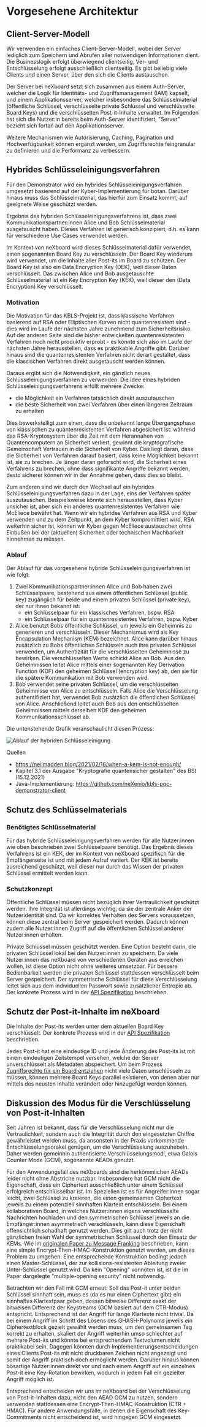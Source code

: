 # Vorgesehene Architektur

## Client-Server-Modell

Wir verwenden ein einfaches Client-Server-Modell, wobei der Server lediglich zum Speichern und Abrufen aller notwendigen
Informationen dient. Die Businesslogik erfolgt überwiegend clientseitig, Ver- und Entschlüsselung erfolgt ausschließlich
clientseitig. Es gibt beliebig viele Clients und einen Server, über den sich die Clients austauschen.

Der Server bei neXboard setzt sich zusammen aus einem Auth-Server, welcher die Logik für Identitäts- und Zugriffsmanagement
(IAM) kapselt, und einem Applikationsserver, welcher insbesondere das Schlüsselmaterial (öffentliche Schlüssel, verschlüsselte
private Schlüssel und verschlüsselte Board Keys) und die verschlüsselten Post-it-Inhalte verwaltet. Im Folgenden hat sich
die Nutzer:in bereits beim Auth-Server identifiziert, "Server" bezieht sich fortan auf den Applikationsserver.

Weitere Mechanismen wie Autorisierung, Caching, Pagination und Hochverfügbarkeit können ergänzt werden, um Zugriffsrechte
feingranular zu definieren und die Performanz zu verbessern.

## Hybrides Schlüsseleinigungsverfahren

Für den Demonstrator wird ein hybrides Schlüsseleinigungsverfahren umgesetzt basierend auf der Kyber-Implementierung für
botan. Darüber hinaus muss das Schlüsselmaterial, das hierfür zum Einsatz kommt, auf geeignete Weise geschützt werden.

Ergebnis des hybriden Schlüsseleinigungsverfahrens ist, dass zwei Kommunikationspartner:innen Alice und Bob Schlüsselmaterial
ausgetauscht haben. Dieses Verfahren ist generisch konzipiert, d.h. es kann für verschiedene Use Cases verwendet werden.

Im Kontext von neXboard wird dieses Schlüsselmaterial dafür verwendet, einen sogenannten Board Key zu verschlüsseln. Der
Board Key wiederum wird verwendet, um die Inhalte aller Post-its im Board zu schützen. Der Board Key ist also ein Data
Encryption Key (DEK), weil dieser Daten verschlüsselt. Das zwischen Alice und Bob ausgetauschte Schlüsselmaterial ist
ein Key Encryption Key (KEK), weil dieser den (Data Encryption) Key verschlüsselt.

### Motivation

Die Motivation für das KBLS-Projekt ist, dass klassische Verfahren basierend auf RSA oder Elliptischen Kurven nicht
quantenresistent sind - dies wird im Laufe der nächsten Jahre zunehmend zum Sicherheitsrisiko. Auf der anderen Seite
sind die bisher entwickelten quantenresistenten Verfahren noch nicht produktiv erprobt - es könnte sich also im Laufe
der nächsten Jahre herausstellen, dass es praktikable Angriffe gibt. Darüber hinaus sind die quantenresistenten
Verfahren nicht derart gestaltet, dass die klassischen Verfahren direkt ausgetauscht werden können.

Daraus ergibt sich die Notwendigkeit, ein gänzlich neues Schlüsseleinigungsverfahren zu verwenden. Die Idee eines
hybriden Schlüsseleinigungsverfahrens erfüllt mehrere Zwecke:

* die Möglichkeit ein Verfahren tatsächlich direkt auszutauschen
* die beste Sicherheit von zwei Verfahren über einen längeren Zeitraum zu erhalten

Dies bewerkstelligt zum einen, dass die unbekannt lange Übergangsphase von klassischen zu quantenresistenten Verfahren
abgesichert ist: während das RSA-Kryptosystem über die Zeit mit dem Herannahen von Quantencomputern an Sicherheit verliert,
gewinnt die kryptografische Gemeinschaft Vertrauen in die Sicherheit von Kyber. Das liegt daran, dass die Sicherheit von
Verfahren darauf basiert, dass keine Möglichkeit bekannt ist, sie zu brechen. Je länger daran geforscht wird, die Sicherheit
eines Verfahrens zu brechen, ohne dass signifikante Angriffe bekannt werden, desto sicherer können wir in der Annahme gehen,
dass dies so bleibt.

Zum anderen sind wir durch den Wechsel auf ein hybrides Schlüsseleinigungsverfahren dazu in der Lage, eins der Verfahren
später auszutauschen. Beispielsweise könnte sich herausstellen, dass Kyber unsicher ist, aber sich ein anderes
quantenresistentes Verfahren wie McEliece bewährt hat. Wenn wir ein hybrides Verfahren aus RSA und Kyber verwenden und
zu dem Zeitpunkt, an dem Kyber kompromittiert wird, RSA weiterhin sicher ist, können wir Kyber gegen McEliece austauschen
ohne Einbußen bei der (aktuellen) Sicherheit oder technischen Machbarkeit hinnehmen zu müssen.

### Ablauf

Der Ablauf für das vorgesehene hybride Schlüsseleinigungsverfahren ist wie folgt:

1. Zwei Kommunikationspartner:innen Alice und Bob haben zwei Schlüsselpaare, bestehend aus einem öffentlichen Schlüssel
   (public key) zugänglich für beide und einem privaten Schlüssel (private key), der nur ihnen bekannt ist:
   * ein Schlüsselpaar für ein klassisches Verfahren, bspw. RSA
   * ein Schlüsselpaar für ein quantenresistentes Verfahren, bspw. Kyber
2. Alice benutzt Bobs öffentliche Schlüssel, um jeweils ein Geheimnis zu generieren und verschlüsseln. Dieser
   Mechanismus wird als Key Encapsulation Mechanism (KEM) bezeichnet. Alice kann darüber hinaus zusätzlich zu Bobs
   öffentlichen Schlüsseln auch ihre privaten Schlüssel verwenden, um Authentizität für die verschlüsselten Geheimnisse
   zu bewirken. Die verschlüsselten Werte schickt Alice an Bob. Aus den Geheimnissen leitet Alice mittels einer
   sogenannten Key Derivation Function (KDF) den geheimen Schlüssel (encryption key) ab, den sie für die spätere Kommunikation
   mit Bob verwenden wird.
3. Bob verwendet seine privaten Schlüssel, um die verschlüsselten Geheimnisse von Alice zu entschlüsseln. Falls Alice
   die Verschlüsselung authentifiziert hat, verwendet Bob zusätzlich die öffentlichen Schlüssel von Alice. Anschließend
   leitet auch Bob aus den entschlüsselten Geheimnissen mittels derselben KDF den geheimen Kommunikationsschlüssel ab.

Die untenstehende Grafik veranschaulicht diesen Prozess:

![Ablauf der hybriden Schlüsseleinigung](../images/02-hybrid-encryption.png)

Quellen

* <https://neilmadden.blog/2021/02/16/when-a-kem-is-not-enough/>
* Kapitel 3.1 der Ausgabe "Kryptografie quantensicher gestalten" des BSI (15.12.2021)
* Java-Implementierung: <https://github.com/neXenio/kbls-pqc-demonstrator-client>

## Schutz des Schlüsselmaterials

### Benötigtes Schlüsselmaterial

Für das hybride Schlüsseleinigungsverfahren werden für alle Nutzer:innen wie oben beschrieben zwei Schlüsselpaare benötigt.
Das Ergebnis dieses Verfahrens ist ein KEK, der im Kontext von neXboard spezifisch für die Empfängerseite ist und mit jedem
Aufruf variiert. Der KEK ist bereits ausreichend geschützt, weil dieser nur durch das Wissen der privaten Schlüssel ermittelt
werden kann.

### Schutzkonzept

Öffentliche Schlüssel müssen nicht bezüglich ihrer Vertraulichkeit geschützt werden. Ihre Integrität ist allerdings wichtig,
da sie der zentrale Anker der Nutzeridentität sind. Da wir korrektes Verhalten des Servers voraussetzen, können diese zentral
beim Server gespeichert werden. Dadurch können zudem alle Nutzer:innen Zugriff auf die öffentlichen Schlüssel anderer Nutzer:innen
erhalten.

Private Schlüssel müssen geschützt werden. Eine Option besteht darin, die privaten Schlüssel lokal bei den Nutzer:innen
zu speichern. Da viele Nutzer:innen das neXboard von verschiedenen Geräten aus erreichen wollen, ist diese Option nicht
ohne weiteres umsetzbar. Für bessere Bedienbarkeit werden die privaten Schlüssel stattdessen verschlüsselt beim Server gespeichert.
Der symmetrische Schlüssel für diese Verschlüsselung leitet sich aus dem individuellen Passwort sowie zusätzlicher Entropie
ab. Der konkrete Prozess wird in der [API Spezifikation](03-API-Spezifikation%2BUser-Flows.md#Schlüsselpaare-registrieren)
beschrieben.

## Schutz der Post-it-Inhalte im neXboard

Die Inhalte der Post-its werden unter dem aktuellen Board Key verschlüsselt. Der konkrete Prozess wird in der [API Spezifikation](03-API-Spezifikation%2BUser-Flows.md#Board-bearbeiten)
beschrieben.

Jedes Post-it hat eine eindeutige ID und jede Änderung des Post-its ist mit einem eindeutigen Zeitstempel versehen, welche
der Server unverschlüsselt als Metadaten abspeichert. Um beim Prozess [Zugriffsrechte für ein Board entziehen](03-API-Spezifikation%2BUser-Flows.md#Zugriffsrechte-für-ein-Board-entziehen)
nicht viele Daten umschlüsseln zu müssen, können mehrere Board Keys parallel existieren, von denen aber nur mittels des
neusten Inhalte verändert oder hinzugefügt werden können.

## Diskussion des Modus für die Verschlüsselung von Post-it-Inhalten

Seit Jahren ist bekannt, dass für die Verschlüsselung nicht nur die Vertraulichkeit, sondern auch die Integrität durch den
eingesetzten Chiffre gewährleistet werden muss, da ansonsten in der Praxis vorkommende Entschlüsselungsorakel genügen, um
die Verschlüsselung auszuhebeln. Daher werden gemeinhin authentisierte Verschlüsselungsmodi, etwa Galois Counter Mode (GCM),
sogenannte AEADs genutzt.

Für den Anwendungsfall des neXboards sind die herkömmlichen AEADs leider nicht ohne Abstriche nutzbar. Insbesondere hat GCM
nicht die Eigenschaft, dass ein Ciphertext ausschließlich unter einem Schlüssel erfolgreich entschlüsselbar ist. Im Speziellen
ist es für Angreifer:innen sogar leicht, zwei Schlüssel zu kreieren, die einen gemeinsamen Ciphertext jeweils zu einem potenziell
sinnhaften Klartext entschlüsseln. Bei einem kollaborativen Board, in welches Nutzer:innen eigens verschlüsselte Nachrichten
hochladen und den symmetrischen Schlüssel jeweils an die Empfänger:innen asymmetrisch verschlüsseln, kann diese Eigenschaft
offensichtlich schadhaft genutzt werden. Dies gilt auch trotz der nicht gänzlichen freien Wahl der symmetrischen Schlüssel
durch den Einsatz der KEMs. Wie im [originalen Paper zu Message Franking](https://eprint.iacr.org/2017/664.pdf) beschrieben,
kann eine simple Encrypt-Then-HMAC-Konstruktion genutzt werden, um dieses Problem zu umgehen. Eine entsprechende Konstruktion
bedingt jedoch einen Master-Schlüssel, der zur kollisions-resistenten Ableitung zweier Unter-Schlüssel genutzt wird. Da
kein "Opening" vonnöten ist, ist die im Paper dargelegte "multiple-opening security" nicht notwendig.

Betrachten wir den Fall mit GCM erneut: Soll das Post-it unter beiden Schlüssel sinnhaft sein, muss es (da es nur einen Ciphertext
gibt) ein sinnhaftes Klartextpaar geben, dessen bitweise Differenz exakt der bitweisen Differenz der Keystreams (GCM basiert
auf dem CTR-Modus) entspricht. Entsprechend ist der Angriff für lange Klartexte nicht trivial. Da bei einem Angriff im Schritt
des Lösens des GHASH-Polynoms jeweils ein Ciphertextblock gezielt gewählt werden muss, um den gemeinsamen Tag korrekt zu
erhalten, skaliert der Angriff weiterhin umso schlechter auf mehrere Post-its und könnte bei entsprechendem Textvolumen nicht
praktikabel sein. Dagegen könnten durch Implementierungsentscheidungen eines Clients Post-its mit nicht druckbaren Zeichen
nicht angezeigt und somit der Angriff praktisch doch ermöglicht werden. Darüber hinaus können bösartige Nutzer:innen direkt
vor und nach einem Angriff auf ein einzelnes Post-it eine Key-Rotation bewirken, wodurch in jedem Fall ein gezielter Angriff
möglich ist.

Entsprechend entscheiden wir uns im neXboard bei der Verschlüsselung von Post-it-Inhalten dazu, nicht den AEAD GCM zu nutzen,
sondern verwenden stattdessen eine Encrypt-Then-HMAC-Konstruktion (CTR + HMAC). Für andere Anwendungsfälle, in denen die
Eigenschaft des Key-Commitments nicht entscheidend ist, wird hingegen GCM eingesetzt.
